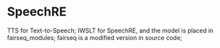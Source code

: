 # SpeechRE  

TTS for Text-to-Speech;
IWSLT for SpeechRE, and the model is placed in fairseq_modules;
fairseq is a modified version in source code;

